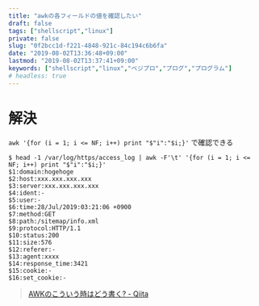 ```yaml
---
title: "awkの各フィールドの値を確認したい"
draft: false
tags: ["shellscript","linux"]
private: false
slug: "0f2bcc1d-f221-4848-921c-84c194c6b6fa"
date: "2019-08-02T13:36:48+09:00"
lastmod: "2019-08-02T13:37:41+09:00"
keywords: ["shellscript","linux","ベジプロ","プログ","プログラム"]
# headless: true
---
```


# 解決
`awk '{for (i = 1; i <= NF; i++) print "$"i":"$i;}'` で確認できる
```:e.g.
$ head -1 /var/log/https/access_log | awk -F'\t' '{for (i = 1; i <= NF; i++) print "$"i":"$i;}'
$1:domain:hogehoge
$2:host:xxx.xxx.xxx.xxx
$3:server:xxx.xxx.xxx.xxx
$4:ident:-
$5:user:-
$6:time:28/Jul/2019:03:21:06 +0900
$7:method:GET
$8:path:/sitemap/info.xml
$9:protocol:HTTP/1.1
$10:status:200
$11:size:576
$12:referer:-
$13:agent:xxxx
$14:response_time:3421
$15:cookie:-
$16:set_cookie:-
```
> [AWKのこういう時はどう書く? - Qiita](https://qiita.com/hirohiro77/items/713d5bcf60fef7e88dfa)

